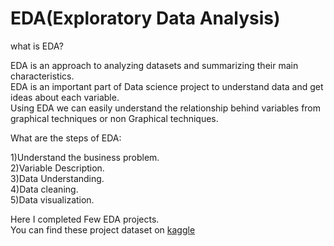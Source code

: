 # EDA(Exploratory Data Analysis)

what is EDA? <br>


EDA is an approach to analyzing datasets and summarizing their main characteristics.<br>
EDA is an important part of Data science project to understand data and get ideas about each variable.<br>
Using EDA we can easily understand the relationship behind variables from graphical techniques or non Graphical techniques.<br>

What are the steps of EDA:<br>

1)Understand the business problem.<br>
2)Variable Description.<br>
3)Data Understanding.<br>
4)Data cleaning.<br>
5)Data visualization.<br>

Here I completed Few EDA projects.<br>
You can find these project dataset on [kaggle](https://www.kaggle.com/)
